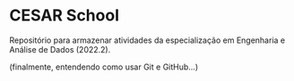# CESAR School
 Repositório para armazenar atividades da especialização em Engenharia e Análise de Dados (2022.2).

 (finalmente, entendendo como usar Git e GitHub...)
